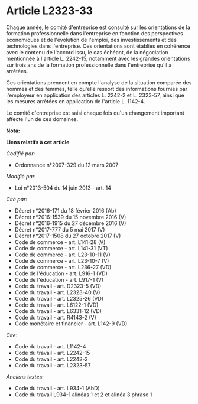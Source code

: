 # Article L2323-33

Chaque année, le comité d'entreprise est consulté sur les orientations de la formation professionnelle dans l'entreprise en
fonction des perspectives économiques et de l'évolution de l'emploi, des investissements et des technologies dans
l'entreprise. Ces orientations sont établies en cohérence avec le contenu de l'accord issu, le cas échéant, de la négociation
mentionnée à l'article L. 2242-15, notamment avec les grandes orientations sur trois ans de la formation professionnelle dans
l'entreprise qu'il a arrêtées. 

Ces orientations prennent en compte l'analyse de la situation comparée des hommes et des femmes, telle qu'elle ressort des
informations fournies par l'employeur en application des articles L. 2242-2 et L. 2323-57, ainsi que les mesures arrêtées en
application de l'article L. 1142-4. 

Le comité d'entreprise est saisi chaque fois qu'un changement important affecte l'un de ces domaines.

**Nota:**



**Liens relatifs à cet article**

_Codifié par_:

  - Ordonnance n°2007-329 du 12 mars 2007

_Modifié par_:

  - Loi n°2013-504 du 14 juin 2013 - art. 14

_Cité par_:

  - Décret n°2016-171 du 18 février 2016 (Ab)
  - Décret n°2016-1539 du 15 novembre 2016 (V)
  - Décret n°2016-1915 du 27 décembre 2016 (V)
  - Décret n°2017-777 du 5 mai 2017 (V)
  - Décret n°2017-1508 du 27 octobre 2017 (V)
  - Code de commerce - art. L141-28 (V)
  - Code de commerce - art. L141-31 (VT)
  - Code de commerce - art. L23-10-11 (V)
  - Code de commerce - art. L23-10-7 (V)
  - Code de commerce - art. L236-27 (VD)
  - Code de l'éducation - art. L916-1 (VD)
  - Code de l'éducation - art. L917-1 (V)
  - Code du travail - art. D2323-5 (VD)
  - Code du travail - art. L2323-40 (V)
  - Code du travail - art. L2325-26 (VD)
  - Code du travail - art. L6122-1 (VD)
  - Code du travail - art. L6331-12 (VD)
  - Code du travail - art. R4143-2 (V)
  - Code monétaire et financier - art. L142-9 (VD)

_Cite_:

  - Code du travail - art. L1142-4
  - Code du travail - art. L2242-15
  - Code du travail - art. L2242-2
  - Code du travail - art. L2323-57

_Anciens textes_:

  - Code du travail - art. L934-1 (AbD)
  - Code du travail L934-1 alinéas 1 et 2 et alinéa 3 phrase 1
